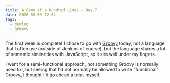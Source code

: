 ```yaml
---
title: A Game of a Hundred Lives — Day 7
date: 2020-03-09 12:32
tags:
  - devlog
  - groovy
---
```


The first week is complete! I chose to go with [Groovy][1] today, not a language that
I often use (outside of Jenkins of course), but the language shares a lot of
semantic similarities with JavaScript, so it sits well under my fingers.

I went for a semi-functional approach, not something Groovy is normally used
for, but seeing that I'd not normally be allowed to write "functional" Groovy, I
thought I'd go ahead a treat myself.

[1]: https://github.com/iainreid820/game-of-life/blob/master/groovy/main.groovy
